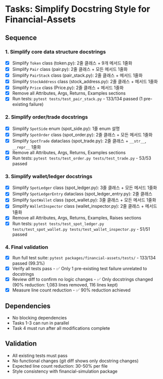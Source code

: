# Tasks: Simplify Docstring Style for Financial-Assets

## Sequence

### 1. Simplify core data structure docstrings
- [x] Simplify `Token` class (token.py): 2줄 클래스 + 9개 메서드 1줄화
- [x] Simplify `Pair` class (pair.py): 2줄 클래스 + 모든 메서드 1줄화
- [x] Simplify `PairStack` class (pair_stack.py): 2줄 클래스 + 메서드 1줄화
- [x] Simplify `StockAddress` class (stock_address.py): 2줄 클래스 + 메서드 1줄화
- [x] Simplify `Price` class (Price.py): 2줄 클래스 + 메서드 1줄화
- [x] Remove all Attributes, Args, Returns, Examples sections
- [x] Run tests: `pytest tests/test_pair_stack.py` - 133/134 passed (1 pre-existing failure)

### 2. Simplify order/trade docstrings
- [x] Simplify `SpotSide` enum (spot_side.py): 1줄 enum 설명
- [x] Simplify `SpotOrder` class (spot_order.py): 2줄 클래스 + 모든 메서드 1줄화
- [x] Simplify `SpotTrade` dataclass (spot_trade.py): 2줄 클래스 + `__str__`, `__repr__` 1줄화
- [x] Remove all Attributes, Args, Returns, Examples sections
- [x] Run tests: `pytest tests/test_order.py tests/test_trade.py` - 53/53 passed

### 3. Simplify wallet/ledger docstrings
- [x] Simplify `SpotLedger` class (spot_ledger.py): 3줄 클래스 + 모든 메서드 1줄화
- [x] Simplify `SpotLedgerEntry` dataclass (spot_ledger_entry.py): 2줄 클래스
- [x] Simplify `SpotWallet` class (spot_wallet.py): 3줄 클래스 + 모든 메서드 1줄화
- [x] Simplify `WalletInspector` class (wallet_inspector.py): 2줄 클래스 + 메서드 1줄화
- [x] Remove all Attributes, Args, Returns, Examples, Raises sections
- [x] Run tests: `pytest tests/test_spot_ledger.py tests/test_spot_wallet.py tests/test_wallet_inspector.py` - 51/51 passed

### 4. Final validation
- [x] Run full test suite: `pytest packages/financial-assets/tests/` - 133/134 passed (99.3%)
- [x] Verify all tests pass - ✅ Only 1 pre-existing test failure unrelated to docstrings
- [x] Review diff to confirm no logic changes - ✅ Only docstrings changed (90% reduction: 1,083 lines removed, 116 lines kept)
- [x] Measure line count reduction - ✅ 90% reduction achieved

## Dependencies
- No blocking dependencies
- Tasks 1-3 can run in parallel
- Task 4 must run after all modifications complete

## Validation
- All existing tests must pass
- No functional changes (git diff shows only docstring changes)
- Expected line count reduction: 30-50% per file
- Style consistency with financial-simulation package
